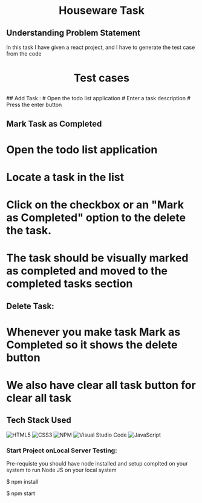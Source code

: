 <h1><p align="center"><b><b>Houseware Task</b></b>
</p></h1>



## Understanding Problem Statement
In this task I have given a react project, and I have to  generate the test case from the code

<h1><p align="center"><b><b>Test cases</b></b>
</p></h1>
## Add Task :
# Open the todo list application
# Enter a task description
# Press the enter button

## Mark Task as Completed
# Open the todo list application
# Locate a task in the list
# Click on the checkbox or an "Mark as Completed" option  to the delete the task.
# The task should be visually marked as completed and moved to the completed tasks section

## Delete Task:
# Whenever you make task Mark as Completed so it shows the delete button
# We also have clear all task button for clear all task




## Tech Stack Used


![HTML5](https://img.shields.io/badge/html5-%23E34F26.svg?style=for-the-badge&logo=html5&logoColor=white)
![CSS3](https://img.shields.io/badge/css3-%231572B6.svg?style=for-the-badge&logo=css3&logoColor=white)
![NPM](https://img.shields.io/badge/NPM-%23CB3837.svg?style=for-the-badge&logo=npm&logoColor=white)
![Visual Studio Code](https://img.shields.io/badge/Visual%20Studio%20Code-0078d7.svg?style=for-the-badge&logo=visual-studio-code&logoColor=white)
![JavaScript](https://img.shields.io/badge/javascript-%23323330.svg?style=for-the-badge&logo=javascript&logoColor=%23F7DF1E)




### Start Project onLocal Server  Testing:

Pre-requiste you should have node installed and setup complted on your system to run Node JS on your local system 

$ npm install 

$ npm start
